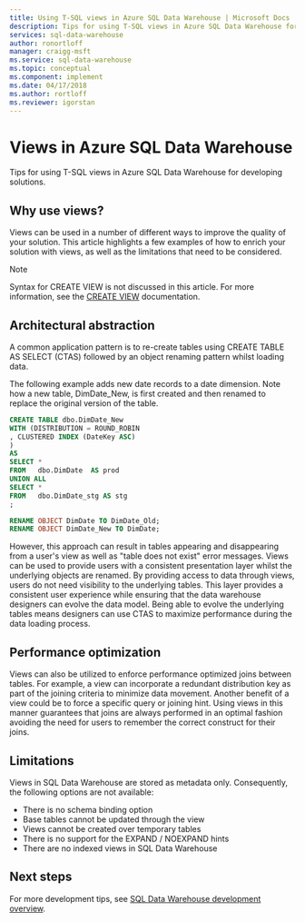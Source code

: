 ```yaml
---
title: Using T-SQL views in Azure SQL Data Warehouse | Microsoft Docs
description: Tips for using T-SQL views in Azure SQL Data Warehouse for developing solutions.
services: sql-data-warehouse
author: ronortloff
manager: craigg-msft
ms.service: sql-data-warehouse
ms.topic: conceptual
ms.component: implement
ms.date: 04/17/2018
ms.author: rortloff
ms.reviewer: igorstan
---
```


# Views in Azure SQL Data Warehouse
Tips for using T-SQL views in Azure SQL Data Warehouse for developing solutions. 

## Why use views?
Views can be used in a number of different ways to improve the quality of your solution.  This article highlights a few examples of how to enrich your solution with views, as well as the limitations that need to be considered.

> [!NOTE]
> Syntax for CREATE VIEW is not discussed in this article. For more information, see the [CREATE VIEW](/sql/t-sql/statements/create-view-transact-sql) documentation.
> 
> 

## Architectural abstraction
A common application pattern is to re-create tables using CREATE TABLE AS SELECT (CTAS) followed by an object renaming pattern whilst loading data.

The following example adds new date records to a date dimension. Note how a new table, DimDate_New, is first created and then renamed to replace the original version of the table.

```sql
CREATE TABLE dbo.DimDate_New
WITH (DISTRIBUTION = ROUND_ROBIN
, CLUSTERED INDEX (DateKey ASC)
)
AS
SELECT *
FROM   dbo.DimDate  AS prod
UNION ALL
SELECT *
FROM   dbo.DimDate_stg AS stg
;

RENAME OBJECT DimDate TO DimDate_Old;
RENAME OBJECT DimDate_New TO DimDate;

```

However, this approach can result in tables appearing and disappearing from a user's view as well as "table does not exist" error messages. Views can be used to provide users with a consistent presentation layer whilst the underlying objects are renamed. By providing access to data through views, users do not need visibility to the underlying tables. This layer provides a consistent user experience while ensuring that the data warehouse designers can evolve the data model. Being able to evolve the underlying tables means designers can use CTAS to maximize performance during the data loading process.   

## Performance optimization
Views can also be utilized to enforce performance optimized joins between tables. For example, a view can incorporate a redundant distribution key as part of the joining criteria to minimize data movement. Another benefit of a view could be to force a specific query or joining hint. Using views in this manner guarantees that joins are always performed in an optimal fashion avoiding the need for users to remember the correct construct for their joins.

## Limitations
Views in SQL Data Warehouse are stored as metadata only. Consequently, the following options are not available:

* There is no schema binding option
* Base tables cannot be updated through the view
* Views cannot be created over temporary tables
* There is no support for the EXPAND / NOEXPAND hints
* There are no indexed views in SQL Data Warehouse

## Next steps
For more development tips, see [SQL Data Warehouse development overview](sql-data-warehouse-overview-develop.md).



